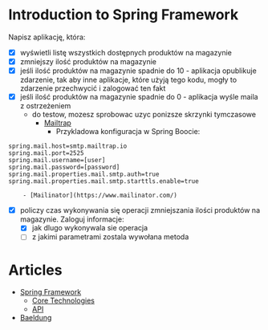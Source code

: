 # Introduction to Spring Framework

Napisz aplikację, która:

- [x] wyświetli listę wszystkich dostępnych produktów na magazynie
- [x] zmniejszy ilość produktów na magazynie
- [x] jeśli ilość produktów na magazynie spadnie do 10 - aplikacja opublikuje zdarzenie, tak aby inne aplikacje, które
  użyją tego kodu, mogły to zdarzenie przechwycić i zalogować ten fakt
- [x] jeśli ilość produktów na magazynie spadnie do 0 - aplikacja wyśle maila z ostrzeżeniem
    - do testow, mozesz sprobowac uzyc ponizsze skrzynki tymczasowe
        - [Mailtrap](https://mailtrap.io/)
            * Przykladowa konfiguracja w Spring Boocie:

```properties
spring.mail.host=smtp.mailtrap.io
spring.mail.port=2525
spring.mail.username=[user]
spring.mail.password=[password]
spring.mail.properties.mail.smtp.auth=true
spring.mail.properties.mail.smtp.starttls.enable=true
```

        - [Mailinator](https://www.mailinator.com/)

- [x] policzy czas wykonywania się operacji zmniejszania ilości produktów na magazynie. Zaloguj informacje:
    - [x] jak dlugo wykonywala sie operacja
    - [ ] z jakimi parametrami zostala wywołana metoda

# Articles

* [Spring Framework](https://spring.io/)
    * [Core Technologies](https://docs.spring.io/spring-framework/docs/current/reference/html/core.html)
    * [API](https://docs.spring.io/spring-framework/docs/current/javadoc-api/)
* [Baeldung](https://www.baeldung.com/)

